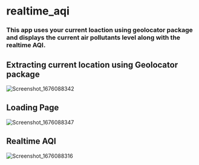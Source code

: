# realtime_aqi
### This app uses your current loaction using geolocator package and displays the current air pollutants level along with the realtime AQI.

## Extracting current location using Geolocator package

![Screenshot_1676088342](https://user-images.githubusercontent.com/77150251/218238480-6dd4e00b-bf90-494c-a84d-344e7e30598c.png)

## Loading Page

![Screenshot_1676088347](https://user-images.githubusercontent.com/77150251/218238617-4ce141bd-80ba-4ef1-b514-4dfcd0322ac0.png)

## Realtime AQI 

![Screenshot_1676088316](https://user-images.githubusercontent.com/77150251/218238671-ab24608c-83f9-4dc5-bc28-2abcd796423a.png)
